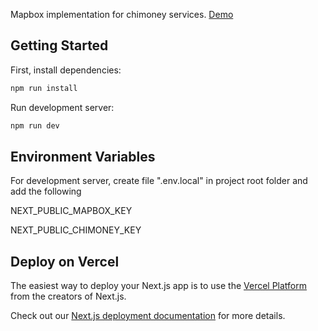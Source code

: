 Mapbox implementation for chimoney services.
[Demo](https://chimoney-map.vercel.app/)

## Getting Started

First, install dependencies:
```bash
npm run install
```

Run development server:
```bash
npm run dev
```

## Environment Variables
For development server, create file ".env.local" in project root folder and add the following

NEXT_PUBLIC_MAPBOX_KEY

NEXT_PUBLIC_CHIMONEY_KEY

## Deploy on Vercel

The easiest way to deploy your Next.js app is to use the [Vercel Platform](https://vercel.com/new?utm_medium=default-template&filter=next.js&utm_source=create-next-app&utm_campaign=create-next-app-readme) from the creators of Next.js.

Check out our [Next.js deployment documentation](https://nextjs.org/docs/deployment) for more details.
